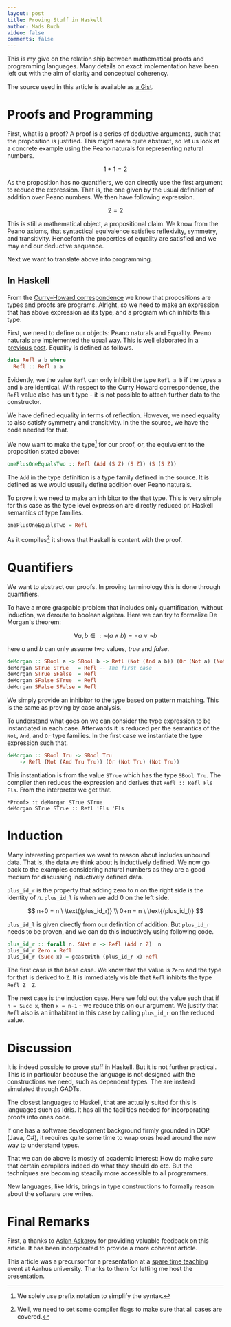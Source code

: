 ```yaml
---
layout: post
title: Proving Stuff in Haskell
author: Mads Buch
video: false
comments: false
---
```


This is my give on the relation ship between mathematical proofs and
programming languages. Many details on exact implementation have been left out
with the aim of clarity and conceptual coherency.

The source used in this article is available as
[a Gist](https://gist.github.com/madsbuch/12043c4ad1c1fd0a80008ffb443e29d7).

# Proofs and Programming
First, what is a proof? A proof is a series of deductive arguments, such that
the proposition is justified. This might seem quite
abstract, so let us look at a concrete example using the Peano naturals for
representing natural numbers.

$$
    1+1 = 2
$$

As the proposition has no quantifiers, we can directly use the first
argument to reduce the expression. That is, the one given by the
usual definition of addition over Peano numbers.
We then have following expression.

$$
    2 = 2
$$

This is still a mathematical object, a propositional claim.
We know from the Peano axioms, that
syntactical equivalence satisfies reflexivity, symmetry, and transitivity.
Henceforth the properties of equality are satisfied and we may end our
deductive sequence.

Next we want to translate above into programming.

## In Haskell
From the [Curry–Howard correspondence](https://en.wikipedia.org/wiki/Curry%E2%80%93Howard_correspondence)
we know that propositions are types and proofs are programs. Alright, so we
need to make an expression that has above expression as its type,
and a program which inhibits this type.

First, we need to define our objects: Peano naturals and Equality. Peano
naturals are implemented the usual way. This is well elaborated in a 
[previous post](/blog/100-days-of-fibonacci-day-9-haskell-types/).
Equality is defined as follows.

```haskell
data Refl a b where
  Refl :: Refl a a
```

Evidently, we the value `Refl` can only inhibit the type `Refl a b` 
if the types `a` and `b` are identical.
With respect to the Curry Howard correspondence, the `Refl` value also
has unit type - it is not possible to attach further data to the constructor.

We have defined equality in terms of reflection. However, we need equality to
also satisfy symmetry and transitivity. In the the source, we have the code
needed for that.

We now want to make the type[^prefix] for our proof, or, the equivalent to the 
proposition stated above:

```haskell
onePlusOneEqualsTwo :: Refl (Add (S Z) (S Z)) (S (S Z))
```

The `Add` in the type definition is a type family defined in the source. It is
defined as we would usually define addition over Peano naturals.

To prove it we need to make an inhibitor to the that type. This is very simple
for this case as the type level expression are directly reduced pr. Haskell
semantics of type families.

```haskell
onePlusOneEqualsTwo = Refl
```

As it compiles[^compiler] it shows that Haskell is content with the proof.

# Quantifiers
We want to abstract our proofs. In proving terminology this is done through
quantifiers.

To have a more graspable problem that includes only quantification,
without induction, we deroute to boolean algebra. Here we can
try to formalize De Morgan's theorem:

$$
    \forall a, b \in : \lnot( a \land b ) = \lnot a \lor  \lnot b
$$

here _a_ and _b_ can only assume two values, _true_ and _false_.

```haskell
deMorgan :: SBool a -> SBool b -> Refl (Not (And a b)) (Or (Not a) (Not b))
deMorgan STrue STrue   = Refl -- The first case
deMorgan STrue SFalse  = Refl
deMorgan SFalse STrue  = Refl
deMorgan SFalse SFalse = Refl
```

We simply provide an inhibitor to the type based on
pattern matching. This is the same as proving by case analysis.

To understand what goes on we can consider the type expression to be
instantiated in each case. Afterwards it is reduced per the semantics
of the `Not`, `And`, and `Or` type families. In the first case we instantiate
the type expression such that.

```haskell
deMorgan :: SBool Tru -> SBool Tru
    -> Refl (Not (And Tru Tru)) (Or (Not Tru) (Not Tru))
```

This instantiation is from the value `STrue` which has the type `SBool Tru`.
The compiler then reduces the expression and derives that
`Refl :: Refl Fls Fls`. From the interpreter we get that.

```
*Proof> :t deMorgan STrue STrue
deMorgan STrue STrue :: Refl 'Fls 'Fls
```

# Induction
Many interesting properties we want to reason about includes unbound data.
That is, the data we think about is inductively defined. We now go back to the
examples considering natural numbers as they are a good medium for
discussing inductively defined data.

`plus_id_r` is the property that adding zero to
_n_ on the right side is the identity of _n_. `plus_id_l` is when we add 0
on the left side.

$$
    n+0 = n \ \text{(plus_id_r)} \\
    0+n = n \ \text{(plus_id_l)}
$$

`plus_id_l` is given directly from our definition of addition. But `plus_id_r`
needs to be proven, and we can do this inductively using following code.

```haskell
plus_id_r :: forall n. SNat n -> Refl (Add n Z)  n
plus_id_r Zero = Refl
plus_id_r (Succ x) = gcastWith (plus_id_r x) Refl
```

The first case is the base case. We know that the value is `Zero` and
the type for that is derived to `Z`. It is immediately visible that `Refl`
inhibits the type `Refl Z  Z`.

The next case is the induction case. Here we fold out the value such that if
`n = Succ x`, then `x = n-1` - we reduce this on our argument. We justify that 
`Refl` also is an inhabitant in this case by calling `plus_id_r` on the
reduced value.

# Discussion
It is indeed possible to prove stuff in Haskell. But it is not further
practical. This is in particular because the language is not designed with
the constructions we need, such as dependent types. The are instead simulated
through GADTs.

The closest languages to Haskell, that are actually suited for
this is languages such as Idris. It has all the facilities
needed for incorporating proofs into ones code.

If one has a software
development background firmly grounded in OOP (Java, C#), it requires quite
some time to wrap ones head around the new way to understand types.

That we can do above is mostly of academic interest: How do make _sure_ that
certain compilers indeed do what they should do etc. But the techniques are
becoming steadily more accessible to all programmers.

New languages, like Idris, brings in type constructions to formally
reason about the software one writes.

# Final Remarks
First, a thanks to [Aslan Askarov](http://askarov.net/) for providing
valuable feedback on this article. It has been incorporated to provide a
more coherent article.

This article was a precursor for a presentation at a
[spare time teaching](http://www.sparetimeteaching.dk/about.php) event
at Aarhus university. Thanks to them for letting me host the presentation.

[^prefix]: We solely use prefix notation to simplify the syntax.
[^compiler]: Well, we need to set some compiler flags to make sure that all cases are covered.